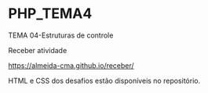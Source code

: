 # PHP_TEMA4
TEMA 04-Estruturas de controle

Receber atividade

https://almeida-cma.github.io/receber/

HTML e CSS dos desafios estão disponíveis no repositório.
